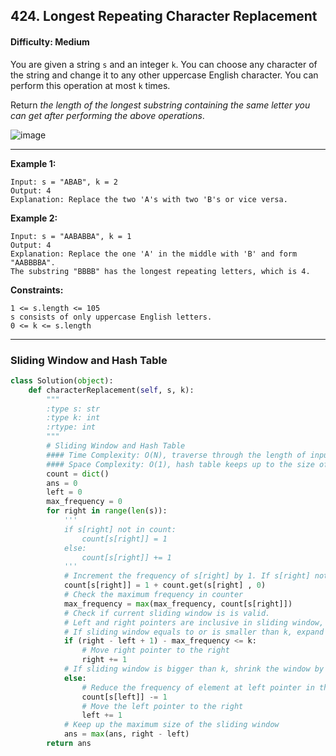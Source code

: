 ## 424. Longest Repeating Character Replacement

#### Difficulty: Medium

You are given a string ```s``` and an integer ```k```. You can choose any character of the string and change it to any other uppercase English character. You can perform this operation at most ```k``` times.

Return _the length of the longest substring containing the same letter you can get after performing the above operations_.

![image](https://user-images.githubusercontent.com/35042430/206975314-edafc2a7-b20c-46d2-9b86-d200c4036249.png)

---

__Example 1:__

```
Input: s = "ABAB", k = 2
Output: 4
Explanation: Replace the two 'A's with two 'B's or vice versa.
```

__Example 2:__
```
Input: s = "AABABBA", k = 1
Output: 4
Explanation: Replace the one 'A' in the middle with 'B' and form "AABBBBA".
The substring "BBBB" has the longest repeating letters, which is 4.
```

__Constraints:__
```
1 <= s.length <= 105
s consists of only uppercase English letters.
0 <= k <= s.length
```

---

### Sliding Window and Hash Table

```Python
class Solution(object):
    def characterReplacement(self, s, k):
        """
        :type s: str
        :type k: int
        :rtype: int
        """
        # Sliding Window and Hash Table
        #### Time Complexity: O(N), traverse through the length of input s
        #### Space Complexity: O(1), hash table keeps up to the size of 26 characters
        count = dict()
        ans = 0
        left = 0
        max_frequency = 0
        for right in range(len(s)):
            '''
            if s[right] not in count:
                count[s[right]] = 1
            else:
                count[s[right]] += 1
            '''
            # Increment the frequency of s[right] by 1. If s[right] not in count before, assign 0                        
            count[s[right]] = 1 + count.get(s[right] , 0) 
            # Check the maximum frequency in counter
            max_frequency = max(max_frequency, count[s[right]])
            # Check if current sliding window is is valid. 
            # Left and right pointers are inclusive in sliding window, hence the size of the window is right - left + 1
            # If sliding window equals to or is smaller than k, expand the window by shifting by incrementing the right pointer
            if (right - left + 1) - max_frequency <= k:
                # Move right pointer to the right
                right += 1
            # If sliding window is bigger than k, shrink the window by incrementing left pointer
            else:
                # Reduce the frequency of element at left pointer in the counter
                count[s[left]] -= 1
                # Move the left pointer to the right
                left += 1
            # Keep up the maximum size of the sliding window
            ans = max(ans, right - left)
        return ans
```


